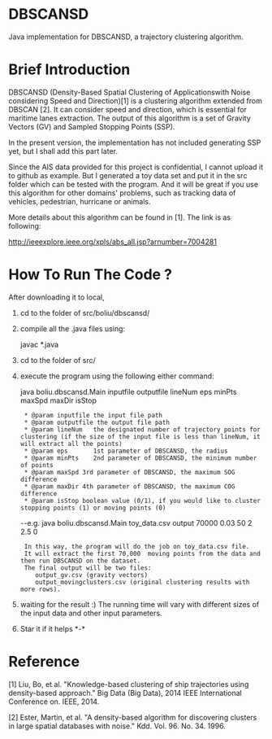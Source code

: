 # DBSCANSD
Java implementation for DBSCANSD, a trajectory clustering algorithm.

# Brief Introduction

DBSCANSD (Density-Based Spatial Clustering of Applicationswith Noise considering Speed and Direction)[1] is a clustering algorithm extended from DBSCAN [2]. It can consider speed and direction, which is essential for maritime lanes extraction. The output of this algorithm is a set of Gravity Vectors (GV) and  Sampled Stopping Points (SSP). 

In the present version, the implementation has not included generating SSP yet, but I shall add this part later.

Since the AIS data provided for this project is confidential, I cannot upload it to github as example. But I generated a toy data set and put it in the src folder which can be tested with the program. And it will be great if you use this algorithm for other domains' problems, such as tracking data of vehicles, pedestrian, hurricane or animals. 

More details about this algorithm can be found in [1]. The link is as following:

http://ieeexplore.ieee.org/xpls/abs_all.jsp?arnumber=7004281

# How To Run The Code ?

After downloading it to local, 

1. cd to the folder of src/boliu/dbscansd/

2. compile all the .java files using:

    javac *.java

3. cd to the folder of src/

4. execute the program using the following either command:

      java boliu.dbscansd.Main inputfile outputfile lineNum eps minPts maxSpd maxDir isStop 
      
        * @param inputfile the input file path
    	* @param outputfile the output file path
    	* @param lineNum   the designated number of trajectory points for clustering (if the size of the input file is less than lineNum, it will extract all the points)
    	* @param eps       1st parameter of DBSCANSD, the radius
    	* @param minPts    2nd parameter of DBSCANSD, the minimum number of points
    	* @param maxSpd	3rd parameter of DBSCANSD, the maximum SOG difference
    	* @param maxDir	4th parameter of DBSCANSD, the maximum COG difference
    	* @param isStop	boolean value (0/1), if you would like to cluster stopping points (1) or moving points (0)
    	
    --e.g. java boliu.dbscansd.Main toy_data.csv output 70000 0.03 50 2 2.5 0
        
        In this way, the program will do the job on toy_data.csv file. 
        It will extract the first 70,000  moving points from the data and then run DBSCANSD on the dataset. 
        The final output will be two files: 
           output_gv.csv (gravity vectors)
           output_movingclusters.csv (original clustering results with more rows).
    


5. waiting for the result :)  The running time will vary with different sizes of the input data and other input parameters.

6. Star it if it helps  \*-\*


# Reference
[1] Liu, Bo, et al. "Knowledge-based clustering of ship trajectories using density-based approach." Big Data (Big Data), 2014 IEEE International Conference on. IEEE, 2014.

[2] Ester, Martin, et al. "A density-based algorithm for discovering clusters in large spatial databases with noise." Kdd. Vol. 96. No. 34. 1996.
